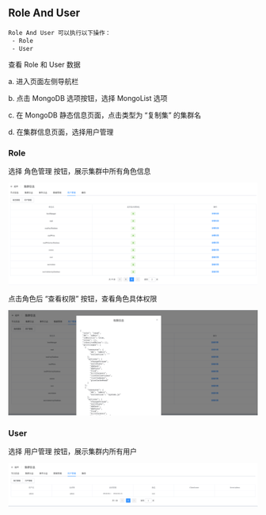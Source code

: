 ## Role And User

```
Role And User 可以执行以下操作：
 - Role
 - User
```

查看 Role 和 User 数据

a. 进入页面左侧导航栏

b. 点击 MongoDB 选项按钮，选择 MongoList 选项

c. 在 MongoDB 静态信息页面，点击类型为 “复制集” 的集群名

d. 在集群信息页面，选择用户管理

### Role

选择 角色管理 按钮，展示集群中所有角色信息

![image-20220722130250942](../../../../../../images/whalealPlatformImages/MongoDB_ReplicaSet_RoleAndUser.png)



点击角色后 “查看权限” 按钮，查看角色具体权限

![image-20220722130427697](../../../../../../images/whalealPlatformImages/MongoDB_ReplicaSet_RoleAndUser2.png)

### User

选择 用户管理 按钮，展示集群内所有用户

![image-20220722130821129](../../../../../../images/whalealPlatformImages/MongoDB_ReplicaSet_RoleAndUser3.png)